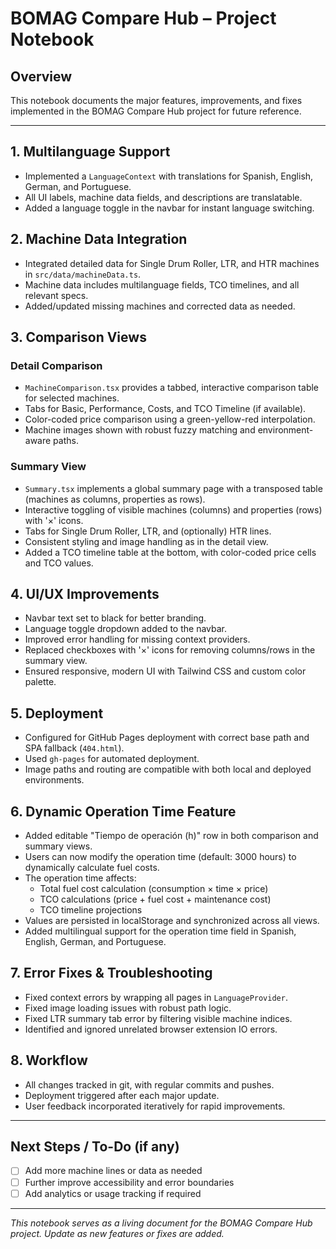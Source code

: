 # BOMAG Compare Hub – Project Notebook

## Overview
This notebook documents the major features, improvements, and fixes implemented in the BOMAG Compare Hub project for future reference.

---

## 1. Multilanguage Support
- Implemented a `LanguageContext` with translations for Spanish, English, German, and Portuguese.
- All UI labels, machine data fields, and descriptions are translatable.
- Added a language toggle in the navbar for instant language switching.

## 2. Machine Data Integration
- Integrated detailed data for Single Drum Roller, LTR, and HTR machines in `src/data/machineData.ts`.
- Machine data includes multilanguage fields, TCO timelines, and all relevant specs.
- Added/updated missing machines and corrected data as needed.

## 3. Comparison Views
### Detail Comparison
- `MachineComparison.tsx` provides a tabbed, interactive comparison table for selected machines.
- Tabs for Basic, Performance, Costs, and TCO Timeline (if available).
- Color-coded price comparison using a green-yellow-red interpolation.
- Machine images shown with robust fuzzy matching and environment-aware paths.

### Summary View
- `Summary.tsx` implements a global summary page with a transposed table (machines as columns, properties as rows).
- Interactive toggling of visible machines (columns) and properties (rows) with '×' icons.
- Tabs for Single Drum Roller, LTR, and (optionally) HTR lines.
- Consistent styling and image handling as in the detail view.
- Added a TCO timeline table at the bottom, with color-coded price cells and TCO values.

## 4. UI/UX Improvements
- Navbar text set to black for better branding.
- Language toggle dropdown added to the navbar.
- Improved error handling for missing context providers.
- Replaced checkboxes with '×' icons for removing columns/rows in the summary view.
- Ensured responsive, modern UI with Tailwind CSS and custom color palette.

## 5. Deployment
- Configured for GitHub Pages deployment with correct base path and SPA fallback (`404.html`).
- Used `gh-pages` for automated deployment.
- Image paths and routing are compatible with both local and deployed environments.

## 6. Dynamic Operation Time Feature
- Added editable "Tiempo de operación (h)" row in both comparison and summary views.
- Users can now modify the operation time (default: 3000 hours) to dynamically calculate fuel costs.
- The operation time affects:
  - Total fuel cost calculation (consumption × time × price)
  - TCO calculations (price + fuel cost + maintenance cost)
  - TCO timeline projections
- Values are persisted in localStorage and synchronized across all views.
- Added multilingual support for the operation time field in Spanish, English, German, and Portuguese.

## 7. Error Fixes & Troubleshooting
- Fixed context errors by wrapping all pages in `LanguageProvider`.
- Fixed image loading issues with robust path logic.
- Fixed LTR summary tab error by filtering visible machine indices.
- Identified and ignored unrelated browser extension IO errors.

## 8. Workflow
- All changes tracked in git, with regular commits and pushes.
- Deployment triggered after each major update.
- User feedback incorporated iteratively for rapid improvements.

---

## Next Steps / To-Do (if any)
- [ ] Add more machine lines or data as needed
- [ ] Further improve accessibility and error boundaries
- [ ] Add analytics or usage tracking if required

---

*This notebook serves as a living document for the BOMAG Compare Hub project. Update as new features or fixes are added.* 